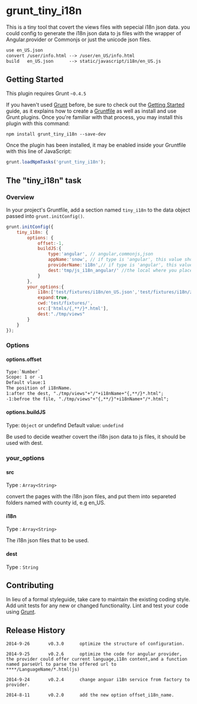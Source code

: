 # grunt_tiny_i18n

This is a tiny tool that covert the views files with sepecial i18n json data.
you could config to generate the i18n json data to js files with the wrapper of Angular.provider or Commonjs or just the unicode json files.

```html
use en_US.json
convert /user/info.html --> /user/en_US/info.html
build   en_US.json      --> static/javascript/i18n/en_US.js
```
## Getting Started
This plugin requires Grunt `~0.4.5`

If you haven't used [Grunt](http://gruntjs.com/) before, be sure to check out the [Getting Started](http://gruntjs.com/getting-started) guide, as it explains how to create a [Gruntfile](http://gruntjs.com/sample-gruntfile) as well as install and use Grunt plugins. Once you're familiar with that process, you may install this plugin with this command:

```shell
npm install grunt_tiny_i18n --save-dev
```

Once the plugin has been installed, it may be enabled inside your Gruntfile with this line of JavaScript:

```js
grunt.loadNpmTasks('grunt_tiny_i18n');
```

## The "tiny_i18n" task

### Overview
In your project's Gruntfile, add a section named `tiny_i18n` to the data object passed into `grunt.initConfig()`.

```js
grunt.initConfig({
    tiny_i18n: {
        options: {
            offset:-1,
            buildJS:{
                type:'angular', // angular,commonjs,json
                appName:'snow', // if type is 'angular', this value should be assigned.
                providerName:'i18n',// if type is 'angular', this value should be assigned.
                dest:'tmp/js_i18n_angular/' //the local where you place builded js files.
            }
        },
        your_options:{
            i18n:['test/fixtures/i18n/en_US.json','test/fixtures/i18n/zh_CN.json'],
            expand:true,
            cwd:'test/fixtures/',
            src:['htmls/{,**/}*.html'],
            dest:"./tmp/views"
        }
    }
});
```

### Options

#### options.offset
```html
Type:`Number`
Scope: 1 or -1
Default vlaue:1
The position of i18nName.
1:after the dest, "./tmp/views"+"/"+i18nName+"{,**/}*.html";
-1:befroe the file, "./tmp/views"+"{,**/}"+i18nName+"/*.html";
```
#### options.buildJS
Type: `Object` or undefind
Default value: `undefind`

Be used to decide weather covert the i18n json data to js files, it should be used with dest.

### your_options

#### src
Type : `Array<String>`

convert the pages with the i18n json files, and put them into separeted folders named with county id, e.g en_US.

#### i18n
Type : `Array<String>`

The i18n json files that to be used.

#### dest
Type : `String`

## Contributing
In lieu of a formal styleguide, take care to maintain the existing coding style. Add unit tests for any new or changed functionality. Lint and test your code using [Grunt](http://gruntjs.com/).

## Release History
```
2014-9-26       v0.3.0      optimize the structure of configuration.
```
```
2014-9-25       v0.2.6      optimize the code for angular provider, the provider could offer current language,i18n content,and a function named parseUrl to parse the offered url to ****/LanguageName/*.html(js)
```
```
2014-9-24       v0.2.4      change anguar i18n service from factory to provider.
```
```
2014-8-11       v0.2.0      add the new option offset_i18n_name.
```